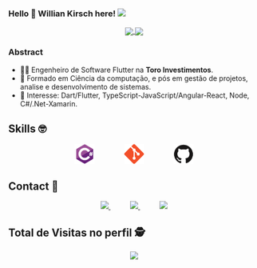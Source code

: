 ### Hello 👋 Willian Kirsch here! <img src="https://raw.githubusercontent.com/iampavangandhi/iampavangandhi/master/gifs/Hi.gif" width="30px"></h2>

<p align="center">
  <a href="https://github.com/anuraghazra/github-readme-stats">
    <img
      align="center"
      src="https://github-readme-stats.vercel.app/api/top-langs/?username=WillianKirsch&layout=compact"
    />
  </a>
  <a href="https://github.com/anuraghazra/github-readme-stats">
    <img
      align="center"
      height="165"
      src="https://github-readme-stats.vercel.app/api?username=WillianKirsch&count_private=true&show_icons=true&custom_title=Github%20Status&hide=issues"
    />
  </a>
</p>

### Abstract

- 👨‍💻   Engenheiro de Software Flutter na **Toro Investimentos**.
- 🌱   Formado em Ciência da computação, e pós em gestão de projetos, analise e desenvolvimento de sistemas.
- 💙   Interesse: Dart/Flutter, TypeScript-JavaScript/Angular-React, Node, C#/.Net-Xamarin.


## Skills :nerd_face:
<p align="center">
    <img height="40" src="https://raw.githubusercontent.com/devicons/devicon/master/icons/csharp/csharp-original.svg">
    &nbsp;&nbsp;&nbsp;&nbsp;&nbsp;&nbsp;&nbsp;&nbsp;&nbsp;&nbsp;&nbsp;&nbsp;&nbsp;
    <img height="40" src="https://raw.githubusercontent.com/devicons/devicon/master/icons/git/git-original.svg">
    &nbsp;&nbsp;&nbsp;&nbsp;&nbsp;&nbsp;&nbsp;&nbsp;&nbsp;&nbsp;&nbsp;&nbsp;&nbsp;
    <img height="40" src="https://raw.githubusercontent.com/devicons/devicon/master/icons/github/github-original.svg">
    
</p>

## Contact :iphone:

<p align="center">
    <a href="https://github.com/WillianKirsch">
        <img  src="https://img.shields.io/badge/github-%23100000.svg?&style=for-the-badge&logo=github&logoColor=white&link=mailto:https://github.com/WillianKirsch">
    </a>
    &nbsp;&nbsp;&nbsp;&nbsp;&nbsp;&nbsp;&nbsp;&nbsp;&nbsp;
    <a href="mailto:willian.kirsch@gmail.com">
        <img src="https://img.shields.io/badge/gmail-D14836?&style=for-the-badge&logo=gmail&logoColor=white&link=mailto:willian.kirsch@gmail.com">
    </a>
    &nbsp;&nbsp;&nbsp;&nbsp;&nbsp;&nbsp;&nbsp;&nbsp;&nbsp;
    <a href="https://www.linkedin.com/in/williankirsch">
        <img src="https://img.shields.io/badge/linkedin-%230077B5.svg?&style=for-the-badge&logo=linkedin&logoColor=white&link=mailto:https://www.linkedin.com/in/williankirsch/">
    </a>
</p>

<p align="center"> 

 ## Total de Visitas no perfil :detective: <br>
 <p align="center"> 
   <img alingn="center" src="https://profile-counter.glitch.me/WillianKirsch/count.svg" />
 </p>

</p>
